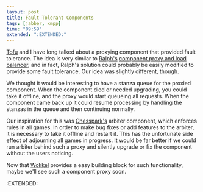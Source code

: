 ```yaml
---
layout: post
title: Fault Tolerant Components
tags: [jabber, xmpp]
time: "09:59"
extended: ":EXTENDED:"
---
```


[Tofu](http://thetofu.com/) and I have long talked about a proxying component that provided fault tolerance.  The idea is very similar to [Ralph's](http://ralphm.net) [component proxy and load balancer](https://metajack.im/2008/11/08/more-component-scaling-now-in-python/), and in fact, Ralph's solution could probably be easily modified to provide some fault tolerance.  Our idea was slightly different, though.

We thought it would be interesting to have a stanza queue for the proxied component.  When the component died or needed upgrading, you could take it offline, and the proxy would start queueing all requests.  When the component came back up it could resume processing by handling the stanzas in the queue and then continuing normally.

Our inspiration for this was [Chesspark's](http://www.chesspark.com) arbiter component, which enforces rules in all games.  In order to make bug fixes or add features to the arbiter, it is necessary to take it offline and restart it.  This has the unfortunate side effect of adjourning all games in progress.  It would be far better if we could run arbiter behind such a proxy and silently upgrade or fix the component without the users noticing.

Now that [Wokkel](http://wokkel.ik.nu) provides a easy building block for such functionality, maybe we'll see such a component proxy soon.

:EXTENDED:


